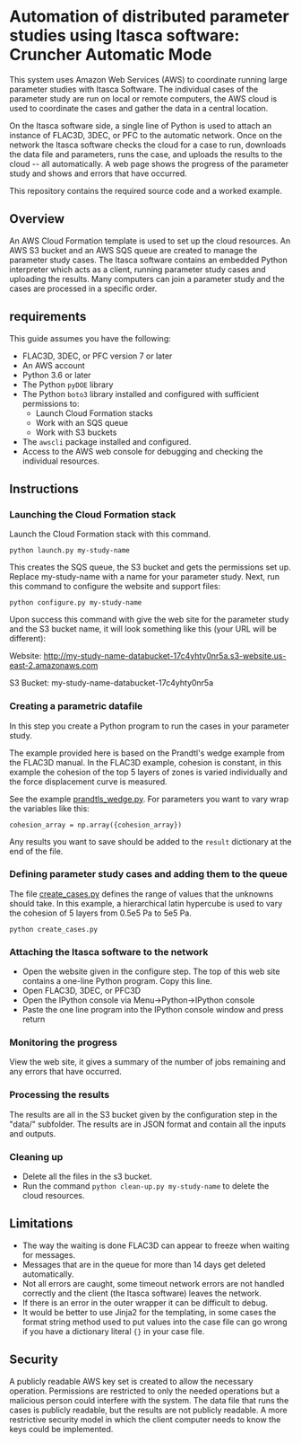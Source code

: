 # Automation of distributed parameter studies using Itasca software: Cruncher Automatic Mode

This system uses Amazon Web Services (AWS) to coordinate running large
parameter studies with Itasca Software. The individual cases of the
parameter study are run on local or remote computers, the AWS cloud is
used to coordinate the cases and gather the data in a central location.

On the Itasca software side, a single line of Python is used to attach
an instance of FLAC3D, 3DEC, or PFC to the automatic network. Once on
the network the Itasca software checks the cloud for a case to run,
downloads the data file and parameters, runs the case, and uploads the
results to the cloud -- all automatically. A web page shows the
progress of the parameter study and shows and errors that have occurred.

This repository contains the required source code and a worked example.

## Overview

An AWS Cloud Formation template is used to set up the cloud resources.
An AWS S3 bucket and an AWS SQS queue are created to manage the
parameter study cases. The Itasca software contains an embedded Python
interpreter which acts as a client, running parameter study cases and
uploading the results. Many computers can join a parameter study and
the cases are processed in a specific order.

## requirements
This guide assumes you have the following:
- FLAC3D, 3DEC, or PFC version 7 or later
- An AWS account
- Python 3.6 or later
- The Python `pyDOE` library
- The Python `boto3` library installed and configured with sufficient
  permissions to:
  - Launch Cloud Formation stacks
  - Work with an SQS queue
  - Work with S3 buckets
- The `awscli` package installed and configured.
- Access to the AWS web console for debugging and checking the
  individual resources.

## Instructions

### Launching the Cloud Formation stack
Launch the Cloud Formation stack with this command.

`python launch.py my-study-name`

This creates the SQS queue, the S3 bucket and gets the permissions set
up. Replace my-study-name with a name for your parameter study. Next,
run this command to configure the website and support files:

`python configure.py my-study-name`

Upon success this command with give the web site for the parameter
study and the S3 bucket name, it will look something like this (your URL will be different):

Website: http://my-study-name-databucket-17c4yhty0nr5a.s3-website.us-east-2.amazonaws.com

S3 Bucket: my-study-name-databucket-17c4yhty0nr5a

### Creating a parametric datafile

In this step you create a Python program to run the cases in your
parameter study.

The example provided here is based on the Prandtl's wedge example from
the FLAC3D manual. In the FLAC3D example, cohesion is constant, in
this example the cohesion of the top 5 layers of zones is varied
individually and the force displacement curve is measured.

See the example [prandtls_wedge.py](prandtls_wedge.py). For parameters
you want to vary wrap the variables like this:

`cohesion_array = np.array({cohesion_array})`

Any results you want to save should be added to the `result`
dictionary at the end of the file.

### Defining parameter study cases and adding them to the queue

The file [create_cases.py](create_cases.py) defines the range of
values that the unknowns should take. In this example, a hierarchical
latin hypercube is used to vary the cohesion of 5 layers from 0.5e5 Pa
to 5e5 Pa.

`python create_cases.py`

### Attaching the Itasca software to the network

- Open the website given in the configure step. The top of this web
  site contains a one-line Python program. Copy this line.
- Open FLAC3D, 3DEC, or PFC3D
- Open the IPython console via Menu->Python->IPython console
- Paste the one line program into the IPython console window and press return

### Monitoring the progress

View the web site, it gives a summary of the number of jobs remaining
and any errors that have occurred.

### Processing the results

The results are all in the S3 bucket given by the configuration step
in the "data/" subfolder. The results are in JSON format and contain
all the inputs and outputs.

### Cleaning up

- Delete all the files in the s3 bucket.
- Run the command `python clean-up.py my-study-name` to delete the
  cloud resources.

## Limitations
- The way the waiting is done FLAC3D can appear to freeze when waiting
  for messages.
- Messages that are in the queue for more than 14 days get deleted automatically.
- Not all errors are caught, some timeout network errors are not
  handled correctly and the client (the Itasca software) leaves the
  network.
- If there is an error in the outer wrapper it can be difficult to debug.
- It would be better to use Jinja2 for the templating, in some cases
  the format string method used to put values into the case file can
  go wrong if you have a dictionary literal `{}` in your case file.

## Security

A publicly readable AWS key set is created to allow the necessary
operation. Permissions are restricted to only the needed operations
but a malicious person could interfere with the system. The data file
that runs the cases is publicly readable, but the results are not
publicly readable. A more restrictive security model in which the
client computer needs to know the keys could be implemented.
